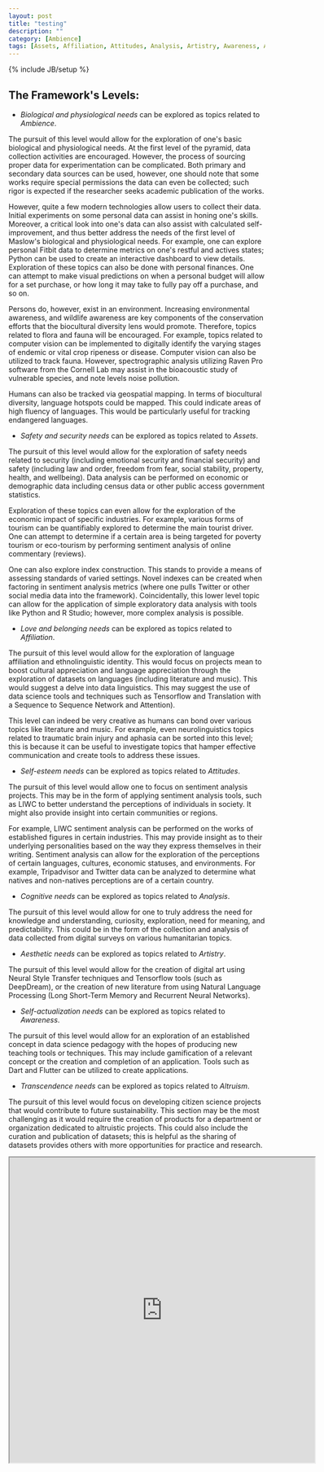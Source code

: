 ```yaml
---
layout: post
title: "testing"
description: ""
category: [Ambience]
tags: [Assets, Affiliation, Attitudes, Analysis, Artistry, Awareness, Altruism]
---
```

{% include JB/setup %}
## The Framework's Levels:

- *Biological and physiological needs*  can be explored as topics related to *Ambience*.

The pursuit of this level would allow for the exploration of one's basic biological and physiological needs. At the first level of the pyramid, data collection activities are encouraged. However, the process of sourcing proper data for experimentation can be complicated. Both primary and secondary data sources can be used, however, one should note that some works require special permissions the data can even be collected; such rigor is expected if the researcher seeks academic publication of the works.

However, quite a few modern technologies allow users to collect their data. Initial experiments on some personal data can assist in honing one's skills. Moreover, a critical look into one's data can also assist with calculated self-improvement, and thus better address the needs of the first level of Maslow's biological and physiological needs. For example, one can explore personal Fitbit data to determine metrics on one's restful and actives states; Python can be used to create an interactive dashboard to view details. Exploration of these topics can also be done with personal finances. One can attempt to make visual predictions on when a personal budget will allow for a set purchase, or how long it may take to fully pay off a purchase, and so on. 

Persons do, however, exist in an environment. Increasing environmental awareness, and wildlife awareness are key components of the conservation efforts that the biocultural diversity lens would promote. Therefore, topics related to flora and fauna will be encouraged.  For example, topics related to computer vision can be implemented to digitally identify the varying stages of endemic or vital crop ripeness or disease.  Computer vision can also be utilized to track fauna. However, spectrographic analysis utilizing Raven Pro software from the Cornell Lab may assist in the bioacoustic study of vulnerable species, and note levels noise pollution.

Humans can also be tracked via geospatial mapping. In terms of biocultural diversity, language hotspots could be mapped. This could indicate areas of high fluency of languages. This would be particularly useful for tracking endangered languages.

- *Safety and security needs* can be explored as topics related to *Assets*.

The pursuit of this level would allow for the exploration of safety needs related to security (including emotional security and financial security) and safety (including law and order, freedom from fear, social stability, property, health, and wellbeing). Data analysis can be performed on economic or demographic data including census data or other public access government statistics. 

Exploration of these topics can even allow for the exploration of the economic impact of specific industries. For example, various forms of tourism can be quantifiably explored to determine the main tourist driver. One can attempt to determine if a certain area is being targeted for poverty tourism or eco-tourism by performing sentiment analysis of online commentary (reviews).

One can also explore index construction. This stands to provide a means of assessing standards of varied settings. Novel indexes can be created when factoring in sentiment analysis metrics (where one pulls Twitter or other social media data into the framework). Coincidentally, this lower level topic can allow for the application of simple exploratory data analysis with tools like Python and R  Studio;  however, more complex analysis is possible. 

- *Love and belonging needs* can be explored as topics related to *Affiliation*.

The pursuit of this level would allow for the exploration of language affiliation and ethnolinguistic identity. This would focus on projects mean to boost cultural appreciation and language appreciation through the exploration of datasets on languages (including literature and music). This would suggest a delve into data linguistics. This may suggest the use of data science tools and techniques such as Tensorflow and Translation with a Sequence to Sequence Network and Attention). 

This level can indeed be very creative as humans can bond over various topics like literature and music. For example, even neurolinguistics topics related to traumatic brain injury and aphasia can be sorted into this level; this is because it can be useful to investigate topics that hamper effective communication and create tools to address these issues. 


- *Self-esteem needs* can be explored as topics related to *Attitudes*.

The pursuit of this level would allow one to focus on sentiment analysis projects. This may be in the form of applying sentiment analysis tools, such as LIWC to better understand the perceptions of individuals in society. It might also provide insight into certain communities or regions. 

For example, LIWC sentiment analysis can be performed on the works of established figures in certain industries. This may provide insight as to their underlying personalities based on the way they express themselves in their writing. Sentiment analysis can allow for the exploration of the perceptions of certain languages, cultures, economic statuses, and environments. For example, Tripadvisor and Twitter data can be analyzed to determine what natives and non-natives perceptions are of a certain country.

- *Cognitive needs* can be explored as topics related to *Analysis*.

 The pursuit of this level would allow for one to truly address the need for knowledge and understanding, curiosity, exploration, need for meaning, and predictability. This could be in the form of the collection and analysis of data collected from digital surveys on various humanitarian topics.

- *Aesthetic needs* can be explored as topics related to *Artistry*.

The pursuit of this level would allow for the creation of digital art using Neural Style Transfer techniques and Tensorflow tools (such as DeepDream), or the creation of new literature from using Natural Language Processing (Long Short-Term Memory and Recurrent Neural Networks).

- *Self-actualization needs* can be explored as topics related to *Awareness*. 

The pursuit of this level would allow for an exploration of an established concept in data science pedagogy with the hopes of producing new teaching tools or techniques. This may include gamification of a relevant concept or the creation and completion of an application. Tools such as Dart and Flutter can be utilized to create applications.

- *Transcendence needs* can be explored as topics related to *Altruism*.   

The pursuit of this level would focus on developing citizen science projects that would contribute to future sustainability. This section may be the most challenging as it would require the creation of products for a department or organization dedicated to altruistic projects. This could also include the curation and publication of datasets; this is helpful as the sharing of datasets provides others with more opportunities for practice and research.


<iframe width="600" height="600" src="https://prezi.com/i/anbnfuxd7fss/embed" webkitallowfullscreen="1" mozallowfullscreen="1" allowfullscreen="1"></iframe>